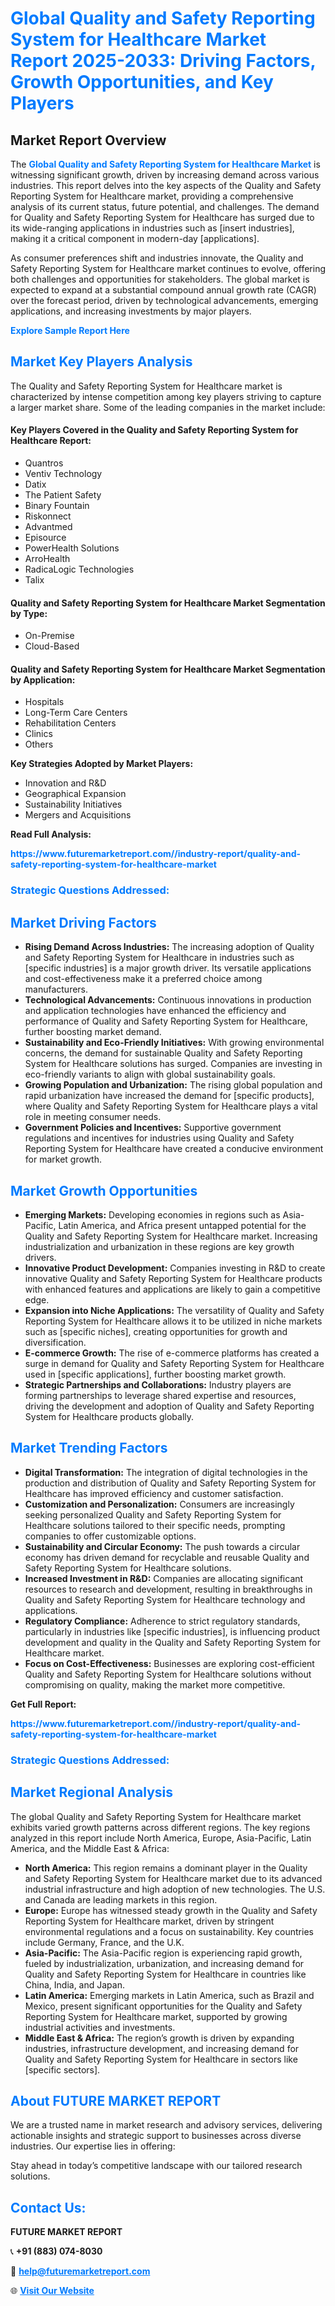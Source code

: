 <h1 style="color: #007BFF;">Global Quality and Safety Reporting System for Healthcare Market Report 2025-2033: Driving Factors, Growth Opportunities, and Key Players</h1>

<section id="overview">
<h2>Market Report Overview</h2>
<p>The <a href="https://www.futuremarketreport.com//industry-report/quality-and-safety-reporting-system-for-healthcare-market" style="color: #007BFF; text-decoration: none;"><strong>Global Quality and Safety Reporting System for Healthcare Market</strong></a> is witnessing significant growth, driven by increasing demand across various industries. This report delves into the key aspects of the Quality and Safety Reporting System for Healthcare market, providing a comprehensive analysis of its current status, future potential, and challenges. The demand for Quality and Safety Reporting System for Healthcare has surged due to its wide-ranging applications in industries such as [insert industries], making it a critical component in modern-day [applications].</p>
<p>As consumer preferences shift and industries innovate, the Quality and Safety Reporting System for Healthcare market continues to evolve, offering both challenges and opportunities for stakeholders. The global market is expected to expand at a substantial compound annual growth rate (CAGR) over the forecast period, driven by technological advancements, emerging applications, and increasing investments by major players.</p>
</section>

<section id="overview">
<p><a href="https://www.futuremarketreport.com//request-sample/reportId=77255" style="color: #007BFF; text-decoration: none;"><strong>Explore Sample Report Here</strong></a></p>
</section>

<section id="key-players">
<h2 style="color: #007BFF;">Market Key Players Analysis</h2>
<p>The Quality and Safety Reporting System for Healthcare market is characterized by intense competition among key players striving to capture a larger market share. Some of the leading companies in the market include:</p>
<h4>Key Players Covered in the Quality and Safety Reporting System for Healthcare Report:</h4>
<ul><li>Quantros</li><li>Ventiv Technology</li><li>Datix</li><li>The Patient Safety</li><li>Binary Fountain</li><li>Riskonnect</li><li>Advantmed</li><li>Episource</li><li>PowerHealth Solutions</li><li>ArroHealth</li><li>RadicaLogic Technologies</li><li>Talix</li></ul>
<h4>Quality and Safety Reporting System for Healthcare Market Segmentation by Type:</h4>
<ul><li>On-Premise</li><li>Cloud-Based</li></ul>

<h4>Quality and Safety Reporting System for Healthcare Market Segmentation by Application:</h4>
<ul><li>Hospitals</li><li>Long-Term Care Centers</li><li>Rehabilitation Centers</li><li>Clinics</li><li>Others</li></ul>
<p><strong>Key Strategies Adopted by Market Players:</strong></p>
<ul>
<li>Innovation and R&D</li>
<li>Geographical Expansion</li>
<li>Sustainability Initiatives</li>
<li>Mergers and Acquisitions</li>
</ul>
</section>

<section>
<p><strong>Read Full Analysis: </strong></p><a href="https://www.futuremarketreport.com//industry-report/quality-and-safety-reporting-system-for-healthcare-market" style="color: #007BFF; text-decoration: none;"><strong>https://www.futuremarketreport.com//industry-report/quality-and-safety-reporting-system-for-healthcare-market</strong></a>
<h3 style="color: #007BFF;">Strategic Questions Addressed:</h3>
</section>

<section id="driving-factors">
<h2 style="color: #007BFF;">Market Driving Factors</h2>
<ul>
<li><strong>Rising Demand Across Industries:</strong> The increasing adoption of Quality and Safety Reporting System for Healthcare in industries such as [specific industries] is a major growth driver. Its versatile applications and cost-effectiveness make it a preferred choice among manufacturers.</li>
<li><strong>Technological Advancements:</strong> Continuous innovations in production and application technologies have enhanced the efficiency and performance of Quality and Safety Reporting System for Healthcare, further boosting market demand.</li>
<li><strong>Sustainability and Eco-Friendly Initiatives:</strong> With growing environmental concerns, the demand for sustainable Quality and Safety Reporting System for Healthcare solutions has surged. Companies are investing in eco-friendly variants to align with global sustainability goals.</li>
<li><strong>Growing Population and Urbanization:</strong> The rising global population and rapid urbanization have increased the demand for [specific products], where Quality and Safety Reporting System for Healthcare plays a vital role in meeting consumer needs.</li>
<li><strong>Government Policies and Incentives:</strong> Supportive government regulations and incentives for industries using Quality and Safety Reporting System for Healthcare have created a conducive environment for market growth.</li>
</ul>
</section>

<section id="growth-opportunities">
<h2 style="color: #007BFF;">Market Growth Opportunities</h2>
<ul>
<li><strong>Emerging Markets:</strong> Developing economies in regions such as Asia-Pacific, Latin America, and Africa present untapped potential for the Quality and Safety Reporting System for Healthcare market. Increasing industrialization and urbanization in these regions are key growth drivers.</li>
<li><strong>Innovative Product Development:</strong> Companies investing in R&D to create innovative Quality and Safety Reporting System for Healthcare products with enhanced features and applications are likely to gain a competitive edge.</li>
<li><strong>Expansion into Niche Applications:</strong> The versatility of Quality and Safety Reporting System for Healthcare allows it to be utilized in niche markets such as [specific niches], creating opportunities for growth and diversification.</li>
<li><strong>E-commerce Growth:</strong> The rise of e-commerce platforms has created a surge in demand for Quality and Safety Reporting System for Healthcare used in [specific applications], further boosting market growth.</li>
<li><strong>Strategic Partnerships and Collaborations:</strong> Industry players are forming partnerships to leverage shared expertise and resources, driving the development and adoption of Quality and Safety Reporting System for Healthcare products globally.</li>
</ul>
</section>

<section id="trending-factors">
<h2 style="color: #007BFF;">Market Trending Factors</h2>
<ul>
<li><strong>Digital Transformation:</strong> The integration of digital technologies in the production and distribution of Quality and Safety Reporting System for Healthcare has improved efficiency and customer satisfaction.</li>
<li><strong>Customization and Personalization:</strong> Consumers are increasingly seeking personalized Quality and Safety Reporting System for Healthcare solutions tailored to their specific needs, prompting companies to offer customizable options.</li>
<li><strong>Sustainability and Circular Economy:</strong> The push towards a circular economy has driven demand for recyclable and reusable Quality and Safety Reporting System for Healthcare solutions.</li>
<li><strong>Increased Investment in R&D:</strong> Companies are allocating significant resources to research and development, resulting in breakthroughs in Quality and Safety Reporting System for Healthcare technology and applications.</li>
<li><strong>Regulatory Compliance:</strong> Adherence to strict regulatory standards, particularly in industries like [specific industries], is influencing product development and quality in the Quality and Safety Reporting System for Healthcare market.</li>
<li><strong>Focus on Cost-Effectiveness:</strong> Businesses are exploring cost-efficient Quality and Safety Reporting System for Healthcare solutions without compromising on quality, making the market more competitive.</li>
</ul>
</section>

<section>
<p><strong>Get Full Report: </strong></p><a href="https://www.futuremarketreport.com//industry-report/quality-and-safety-reporting-system-for-healthcare-market" style="color: #007BFF; text-decoration: none;"><strong>https://www.futuremarketreport.com//industry-report/quality-and-safety-reporting-system-for-healthcare-market</strong></a>
<h3 style="color: #007BFF;">Strategic Questions Addressed:</h3>
</section>


<section id="regional-analysis">
<h2 style="color: #007BFF;">Market Regional Analysis</h2>
<p>The global Quality and Safety Reporting System for Healthcare market exhibits varied growth patterns across different regions. The key regions analyzed in this report include North America, Europe, Asia-Pacific, Latin America, and the Middle East & Africa:</p>
<ul>
<li><strong>North America:</strong> This region remains a dominant player in the Quality and Safety Reporting System for Healthcare market due to its advanced industrial infrastructure and high adoption of new technologies. The U.S. and Canada are leading markets in this region.</li>
<li><strong>Europe:</strong> Europe has witnessed steady growth in the Quality and Safety Reporting System for Healthcare market, driven by stringent environmental regulations and a focus on sustainability. Key countries include Germany, France, and the U.K.</li>
<li><strong>Asia-Pacific:</strong> The Asia-Pacific region is experiencing rapid growth, fueled by industrialization, urbanization, and increasing demand for Quality and Safety Reporting System for Healthcare in countries like China, India, and Japan.</li>
<li><strong>Latin America:</strong> Emerging markets in Latin America, such as Brazil and Mexico, present significant opportunities for the Quality and Safety Reporting System for Healthcare market, supported by growing industrial activities and investments.</li>
<li><strong>Middle East & Africa:</strong> The region’s growth is driven by expanding industries, infrastructure development, and increasing demand for Quality and Safety Reporting System for Healthcare in sectors like [specific sectors].</li>
</ul>
</section>

<footer>
<h2 style="color: #007BFF;">About FUTURE MARKET REPORT</h2>
<p>We are a trusted name in market research and advisory services, delivering actionable insights and strategic support to businesses across diverse industries. Our expertise lies in offering:</p>

<p>Stay ahead in today’s competitive landscape with our tailored research solutions.</p>

<h2 style="color: #007BFF;">Contact Us:</h2>
<p><strong>FUTURE MARKET REPORT</strong></p>
<p>📞 <strong>+91 (883) 074-8030</strong></p>
<p>📧 <strong><a href="mailto:help@futuremarketreport.com" style="color: #007BFF;">help@futuremarketreport.com</a></strong></p>
<p>🌐 <strong><a href="https://www.futuremarketreport.com/" style="color: #007BFF;">Visit Our Website</a></strong></p>
</footer>